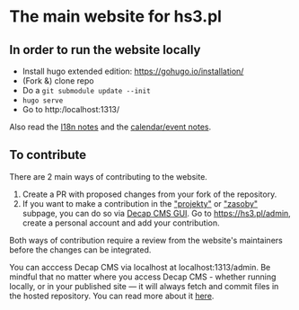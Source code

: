 # The main website for hs3.pl

## In order to run the website locally

- Install hugo extended edition: https://gohugo.io/installation/
- (Fork &) clone repo
- Do a `git submodule update --init`
- `hugo serve`
- Go to http:/localhost:1313/

Also read the [I18n notes](i18n.md) and the [calendar/event notes](calendar.md).

## To contribute

There are 2 main ways of contributing to the website.

1. Create a PR with proposed changes from your fork of the repository.
2. If you want to make a contribution in the ["projekty"](https://hs3.pl/projekty/) or ["zasoby"](https://hs3.pl/zasoby/) subpage, you can do so via [Decap CMS GUI](https://decapcms.org/). Go to https://hs3.pl/admin, create a personal account and add your contribution.

Both ways of contribution require a review from the website's maintainers before the changes can be integrated.

You can acccess Decap CMS via localhost at localhost:1313/admin. Be mindful that no matter where you access Decap CMS - whether running locally, or in your published site — it will always fetch and commit files in the hosted repository. You can read more about it [here](https://decapcms.org/docs/configuration-options/).
